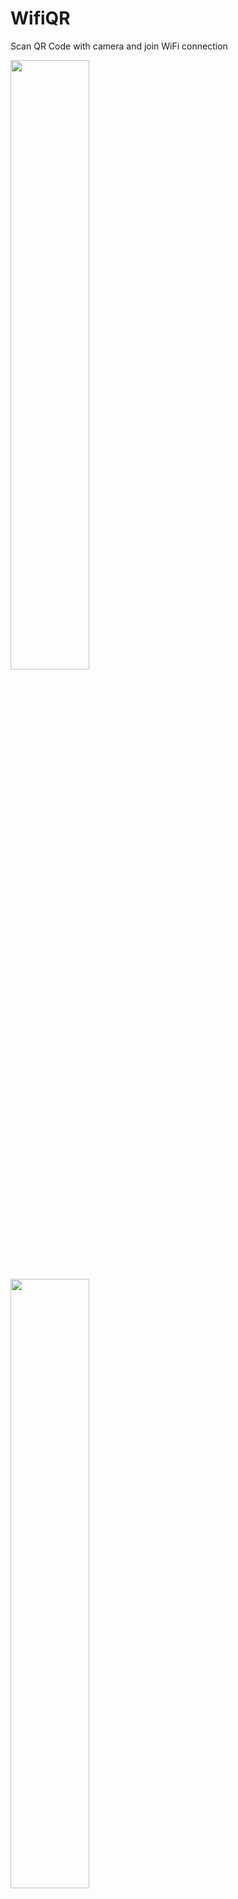 # WifiQR
Scan QR Code with camera and join WiFi connection

<img src="https://camo.githubusercontent.com/49aa15050b583689fca52d39b0b3fca4115785f87b8e80a628bb5a86dd58a4a6/68747470733a2f2f692e68697a6c69726573696d2e636f6d2f66316c706b30642e706e67" width=50% height=50%>
<img src="https://camo.githubusercontent.com/0e1ed9214f87f545a76ae285765c2a73aa0f59d492927744e45c67d5330deb17/68747470733a2f2f692e68697a6c69726573696d2e636f6d2f627632703863652e706e67" width=50% height=50%>

